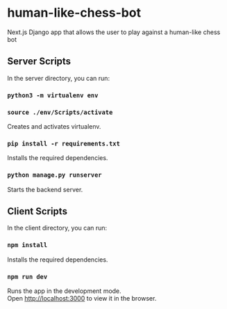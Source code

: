 # human-like-chess-bot

Next.js Django app that allows the user to play against a human-like chess bot

## Server Scripts

In the server directory, you can run:

### `python3 -m virtualenv env`

### `source ./env/Scripts/activate`

Creates and activates virtualenv.

### `pip install -r requirements.txt`

Installs the required dependencies.

### `python manage.py runserver`

Starts the backend server.

## Client Scripts

In the client directory, you can run:

### `npm install`

Installs the required dependencies.

### `npm run dev`

Runs the app in the development mode.\
Open [http://localhost:3000](http://localhost:3000) to view it in the browser.
